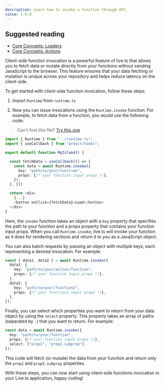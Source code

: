 ```yaml
---
description: Learn how to invoke a function through API.
since: 1.0.0
---
```


## Suggested reading

- [Core Concepts: Loaders](/docs/en/concepts/loader)
- [Core Concepts: Actions](/docs/en/concepts/action)

Client-side function invocation is a powerful feature of live.ts that allows you
to fetch data or mutate directly from your functions without sending JavaScript to the
browser. This feature ensures that your data fetching or mutation is unique across your
repository and helps reduce latency on the client-side.

To get started with client-side function invocation, follow these steps:

1. Import `Runtime` from `runtime.ts`

2. Now you can issue invocations using the `Runtime.invoke` function. For
   example, to fetch data from a function, you would use the following
   code:

> Can't find this file?
> [Try this one](https://github.com/deco-sites/fashion/blob/main/runtime.ts)

```ts
import { Runtime } from "../runtime.ts";
import { useCallback } from "preact/hooks";

export default function MyIsland() {

  const fetchData = useCallback(() => {
    const data = await Runtime.invoke({
      key: "path/to/your/function",
      props: {/* your function input props */},
    });
  }, [])

  return <div>
    {...}
    <button onClick={fetchData}>Load</button>
  </div>
}
```

Here, the `invoke` function takes an object with a `key` property that specifies
the path to your function and a props property that contains your function
input props. When you call `Runtime.invoke`, live.ts will invoke your function as
it does for rendering sections and return it to you as a JavaScript object.

You can also batch requests by passing an object with multiple keys, each
representing a desired invocation. For example:

```ts
const { data1, data2 } = await Runtime.invoke({
  data1: {
    key: "path/to/your/action/function",
    props: {/* your functino input props */},
  },
  data2: {
    key: "path/to/your/function2",
    props: {/* your function2 input props */},
  },
});
```

Finally, you can select which properties you want to return from your data
object by using the `select` property. This property takes an array of paths
(separated by `.`) that you want to return. For example:

```ts
const data = await Runtime.invoke({
  key: "path/to/your/function",
  props: {/* your function input props */},
  select: ["prop1", "prop2.subprop"],
});
```

This code will fetch (or mutate) the data from your function and return only the `prop1` and
`prop2.subprop` properties.

With these steps, you can now start using client-side functions invocation in your
Live.ts application, happy coding!
